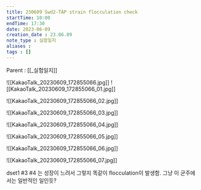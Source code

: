 ```yaml
---
title: 230609 Swd2-TAP strain flocculation check
startTime: 10:00
endTime: 17:30
date: 2023-06-09
creation_date : 23.06.09
note_type : 실험일지
aliases : 
tags : []
---
```


Parent : [[_실험일지]]


![[KakaoTalk_20230609_172855066.jpg]]
![[KakaoTalk_20230609_172855066_01.jpg]]

![[KakaoTalk_20230609_172855066_02.jpg]]

![[KakaoTalk_20230609_172855066_03.jpg]]


![[KakaoTalk_20230609_172855066_04.jpg]]

![[KakaoTalk_20230609_172855066_05.jpg]]

![[KakaoTalk_20230609_172855066_06.jpg]]

![[KakaoTalk_20230609_172855066_07.jpg]]

dset1  #3 #4 는 성장이 느려서 그렇지 똑같이 flocculation이 발생함.
그냥 이 균주에서는 일반적인 일인듯?